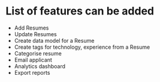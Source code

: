 # List of features can be added

* Add Resumes
* Update Resumes
* Create data model for a Resume
* Create tags for technology, experience from a Resume
* Categorise resume
* Email applicant
* Analytics dashboard
* Export reports
